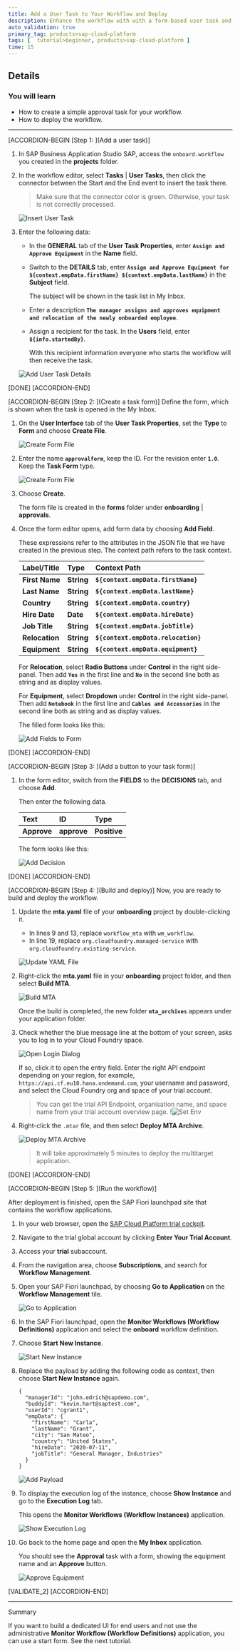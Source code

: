 ```yaml
---
title: Add a User Task to Your Workflow and Deploy
description: Enhance the workflow with with a form-based user task and deploy the workflow
auto_validation: true
primary_tag: products>sap-cloud-platform
tags: [  tutorial>beginner, products>sap-cloud-platform ]
time: 15
---
```


## Details
### You will learn  
  - How to create a simple approval task for your workflow.
  - How to deploy the workflow.

---

[ACCORDION-BEGIN [Step 1: ](Add a user task)]
1. In SAP Business Application Studio SAP, access the `onboard.workflow` you created in the **projects** folder.

2. In the workflow editor, select  **Tasks** | **User Tasks**, then click the connector between the Start and the End event to insert the task there.

    > Make sure that the connector color is green. Otherwise, your task is not correctly processed.

    ![Insert User Task](insert-user-task2.png)

3. Enter the following data:
    - In the **GENERAL** tab of the **User Task Properties**, enter **`Assign and Approve Equipment`** in the **Name** field.

    - Switch to the **DETAILS** tab, enter **`Assign and Approve Equipment for ${context.empData.firstName} ${context.empData.lastName}`** in the **Subject** field.

        The subject will be shown in the task list in My Inbox.

    - Enter a description **`The manager assigns and approves equipment and relocation of the newly onboarded employee`**.

    - Assign a recipient for the task. In the **Users** field, enter **`${info.startedBy}`**.

        With this recipient information everyone who starts the workflow will then receive the task.

    ![Add User Task Details](add-user-task-details.png)


[DONE]
[ACCORDION-END]

[ACCORDION-BEGIN [Step 2: ](Create a task form)]
Define the form, which is shown when the task is opened in the My Inbox.

1. On the **User Interface** tab of the **User Task Properties**, set the **Type** to **Form** and choose **Create File**.

    ![Create Form File](create-form-file.png)

2. Enter the name **`approvalform`**, keep the ID. For the revision enter **`1.0`**. Keep the **Task Form** type.

    ![Create Form File](create-approval-form.png)

3. Choose **Create**.

    The form file is created in the **forms** folder under **onboarding** | **approvals**.

4. Once the form editor opens, add form data by choosing **Add Field**.

    These expressions refer to the attributes in the JSON file that we have created in the previous step. The context path refers to the task context.

    | Label/Title    | Type       | Context Path                         |
    | :--------------| :----------| :------------------------------------|
    | **First Name** | **String** | **`${context.empData.firstName}`**   |
    | **Last Name**  | **String** | **`${context.empData.lastName}`**    |
    | **Country**    | **String** | **`${context.empData.country}`**     |      
    | **Hire Date**  | **Date**   | **`${context.empData.hireDate}`**    |      
    | **Job Title**  | **String** | **`${context.empData.jobTitle}`**    |      
    | **Relocation** | **String** | **`${context.empData.relocation}`**  |      
    | **Equipment**  | **String** | **`${context.empData.equipment}`**   |      

    For **Relocation**, select **Radio Buttons** under **Control** in the right side-panel. Then add **`Yes`** in the first line and **`No`** in the second line both as string and as display values.

    For **Equipment**, select **Dropdown** under **Control** in the right side-panel. Then add **`Notebook`** in the first line and **`Cables and Accessories`** in the second line both as string and as display values.

    The filled form looks like this:

    ![Add Fields to Form](add-form-data.png)

[DONE]
[ACCORDION-END]

[ACCORDION-BEGIN [Step 3: ](Add a button to your task form)]

1. In the form editor, switch from the **FIELDS** to the **DECISIONS** tab, and choose **Add**.

    Then enter the following data.

    | Text         | ID           | Type         |
    | :------------| :------------| :------------|
    | **Approve**  | **approve**  | **Positive** |


    The form looks like this:

    ![Add Decision](add-decision.png)

[DONE]
[ACCORDION-END]


[ACCORDION-BEGIN [Step 4: ](Build and deploy)]
Now, you are ready to build and deploy the workflow.

1. Update the **mta.yaml** file of your **onboarding** project by double-clicking it.

    - In  lines 9 and 13, replace `workflow_mta` with `wm_workflow`.
    - In line 19, replace `org.cloudfoundry.managed-service` with `org.cloudfoundry.existing-service`.

    ![Update YAML File](update-service-plan.png)

2. Right-click the **mta.yaml** file in your **onboarding** project folder, and then select **Build MTA**.

    ![Build MTA](build-mta2.png)

    Once the build is completed, the new folder **`mta_archives`** appears under your application folder.

3. Check whether the blue message line at the bottom of your screen, asks you to log in to your Cloud Foundry space.

    ![Open Login Dialog](blue-login-message.png)

    If so, click it to open the entry field. Enter the right API endpoint depending on your region, for example, `https://api.cf.eu10.hana.ondemand.com`, your username and password, and select the Cloud Foundry org and space of your trial account.

    > You can get the trial API Endpoint, organisation name, and space name from your trial account overview page.
        !![Set Env](SetOrgName.png)

4. Right-click the `.mtar` file, and then select **Deploy MTA Archive**.

    ![Deploy MTA Archive](deploy-mtar2.png)

    > It will take approximately 5 minutes to deploy the multitarget application.

[DONE]
[ACCORDION-END]

[ACCORDION-BEGIN [Step 5: ](Run the workflow)]

After deployment is finished, open the SAP Fiori launchpad site that contains the workflow applications.

1. In your web browser, open the [SAP Cloud Platform trial cockpit](https://cockpit.hanatrial.ondemand.com/).

2. Navigate to the trial global account by clicking **Enter Your Trial Account**.

3. Access your **trial** subaccount.

4. From the navigation area, choose **Subscriptions**, and search for **Workflow Management**.

5. Open your SAP Fiori launchpad, by choosing **Go to Application** on the **Workflow Management** tile.

    ![Go to Application](go-to-application.png)

6. In the SAP Fiori launchpad, open the **Monitor Workflows (Workflow Definitions)** application and select the **onboard** workflow definition.

7. Choose **Start New Instance**.

    ![Start New Instance](start-new-instance.png)

8. Replace the payload by adding the following code as context, then choose **Start New Instance** again.

    ```
    {
      "managerId": "john.edrich@sapdemo.com",
      "buddyId": "kevin.hart@saptest.com",
      "userId": "cgrant1",
      "empData": {
        "firstName": "Carla",
        "lastName": "Grant",
        "city": "San Mateo",
        "country": "United States",
        "hireDate": "2020-07-11",
        "jobTitle": "General Manager, Industries"
      }
    }

    ```
    ![Add Payload](payload-start-new-instance.png)

9. To display the execution log of the instance, choose **Show Instance** and go to the **Execution Log** tab.

    This opens the **Monitor Workflows (Workflow Instances)** application.

    ![Show Execution Log](show-execution-log.png)

10. Go back to the home page and open the **My Inbox** application.

    You should see the **Approval** task with a form, showing the equipment name and an **Approve** button.

    ![Approve Equipment](approve-equipment.png)

[VALIDATE_2]
[ACCORDION-END]


---
Summary

If you want to build a dedicated UI for end users and not use the administrative **Monitor Workflow (Workflow Definitions)** application, you can use a start form. See the next tutorial.
